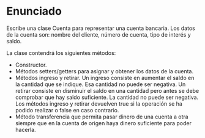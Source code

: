 # Enunciado
Escribe una clase Cuenta para representar una cuenta bancaria. Los datos de la cuenta son: nombre del cliente, número de cuenta, tipo de interés y saldo.

La clase contendrá los siguientes métodos:
+ Constructor.
+ Métodos setters/getters para asignar y obtener los datos de la cuenta.
+ Métodos ingreso y retirar. Un ingreso consiste en aumentar el saldo en la cantidad que se indique. Esa cantidad no puede ser negativa. Un retirar consiste en disminuir el saldo en una cantidad pero antes se debe comprobar que hay saldo suficiente. La cantidad no puede ser negativa. Los métodos ingreso y retirar devuelven true si la operación se ha podido realizar o false en caso contrario.
+ Método transferencia que permita pasar dinero de una cuenta a otra siempre que en la cuenta de origen haya dinero suficiente para poder hacerla.